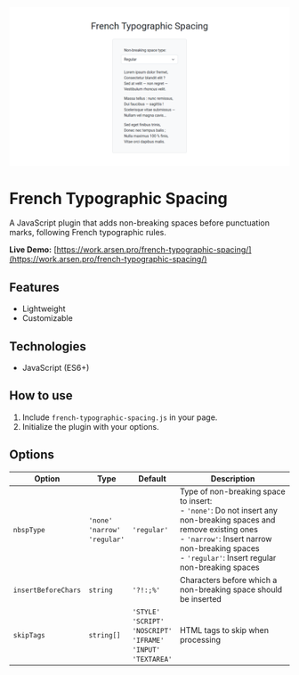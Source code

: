 <kbd>
    <img src="img/french-typographic-spacing.png" alt="French Typographic Spacing">
</kbd>


# French Typographic Spacing
A JavaScript plugin that adds non-breaking spaces before punctuation marks,
following French typographic rules.

**Live Demo:**
[https://work.arsen.pro/french-typographic-spacing/](https://work.arsen.pro/french-typographic-spacing/)


## Features
* Lightweight
* Customizable


## Technologies
* JavaScript (ES6+)


## How to use
1. Include `french-typographic-spacing.js` in your page.
2. Initialize the plugin with your options.


## Options
<table>
  <thead>
    <tr>
      <th>Option</th>
      <th>Type</th>
      <th>Default</th>
      <th>Description</th>
    </tr>
  </thead>
  <tbody>
    <tr>
      <td>
        <code>nbspType</code>
      </td>
      <td>
        <code>'none'</code><br>
        <code>'narrow'</code><br>
        <code>'regular'</code>
      </td>
      <td>
        <code>'regular'</code>
      </td>
      <td>
        Type of non-breaking space to insert:<br>
        - <code>'none'</code>: Do not insert any non-breaking spaces and remove existing ones<br>
        - <code>'narrow'</code>: Insert narrow non-breaking spaces<br>
        - <code>'regular'</code>: Insert regular non-breaking spaces
      </td>
    </tr>
    <tr>
      <td>
        <code>insertBeforeChars</code>
      </td>
      <td>
        <code>string</code>
      </td>
      <td>
        <code>'?!:;%'</code>
      </td>
      <td>
        Characters before which a non-breaking space should be inserted
      </td>
    </tr>
    <tr>
      <td>
        <code>skipTags</code>
      </td>
      <td>
        <code>string[]</code>
      </td>
      <td>
        <code>'STYLE'</code><br>
        <code>'SCRIPT'</code><br>
        <code>'NOSCRIPT'</code><br>
        <code>'IFRAME'</code><br>
        <code>'INPUT'</code><br>
        <code>'TEXTAREA'</code>
      </td>
      <td>
        HTML tags to skip when processing
      </td>
    </tr>
  </tbody>
</table>